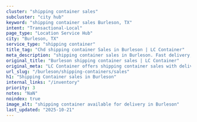 ```yaml
---
cluster: "shipping container sales"
subcluster: "city hub"
keyword: "shipping container sales Burleson, TX"
intent: "Transactional-Local"
page_type: "Location Service Hub"
city: "Burleson, TX"
service_type: "shipping container"
title_tag: "Chd shipping container Sales in Burleson | LC Container"
meta_description: "shipping container sales in Burleson. Fast delivery, competitive pricing. Serving shipping containers area. Quote ID: I28. Call (214) 524-4168 for your free quote today."
original_title: "Burleson shipping container sales | LC Container"
original_meta: "LC Container offers shipping container sales with delivery in Burleson, TX. Local. Fast quotes. Since 2003."
url_slug: "/burleson/shipping-containers/sales"
h1: "Shipping Container sales in Burleson"
internal_links: "/inventory"
priority: 3
notes: "NaN"
noindex: true
image_alt: "shipping container available for delivery in Burleson"
last_updated: "2025-10-21"
---
```


<!-- TODO: Add unique city/inventory copy, images, and internal links here. -->
